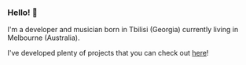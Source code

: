 ### Hello! 🌃

I'm a developer and musician born in Tbilisi (Georgia) currently living in Melbourne (Australia).

I've developed plenty of projects that you can check out [here](https://davitg.com/projects)!


<!--
**Davit-G/davit-g** is a ✨ _special_ ✨ repository because its `README.md` (this file) appears on your GitHub profile.

Here are some ideas to get you started:

- 🔭 I’m currently working on ...
- 🌱 I’m currently learning ...
- 👯 I’m looking to collaborate on ...
- 🤔 I’m looking for help with ...
- 💬 Ask me about ...
- 📫 How to reach me: ...
- 😄 Pronouns: ...
- ⚡ Fun fact: ...
-->
